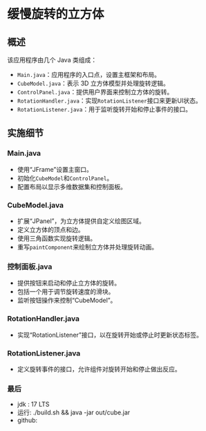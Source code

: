 # 缓慢旋转的立方体


## 概述

该应用程序由几个 Java 类组成：

- `Main.java`：应用程序的入口点，设置主框架和布局。
- `CubeModel.java`：表示 3D 立方体模型并处理旋转逻辑。
- `ControlPanel.java`：提供用户界面来控制立方体的旋转。
- `RotationHandler.java`：实现`RotationListener`接口来更新UI状态。
- `RotationListener.java`：用于监听旋转开始和停止事件的接口。

## 实施细节

### Main.java

- 使用“JFrame”设置主窗口。
- 初始化`CubeModel`和`ControlPanel`。
- 配置布局以显示多维数据集和控制面板。

### CubeModel.java

- 扩展“JPanel”，为立方体提供自定义绘图区域。
- 定义立方体的顶点和边。
- 使用三角函数实现旋转逻辑。
- 重写`paintComponent`来绘制立方体并处理旋转动画。

### 控制面板.java

- 提供按钮来启动和停止立方体的旋转。
- 包括一个用于调节旋转速度的滑块。
- 监听按钮操作来控制“CubeModel”。

### RotationHandler.java

- 实现“RotationListener”接口，以在旋转开始或停止时更新状态标签。

### RotationListener.java

- 定义旋转事件的接口，允许组件对旋转开始和停止做出反应。


### 最后
- jdk : 17 LTS
- 运行: ./build.sh && java -jar out/cube.jar
- github: 



